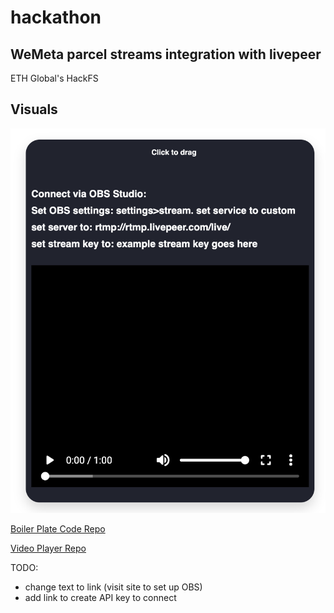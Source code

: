 # hackathon
## WeMeta parcel streams integration with livepeer
ETH Global's HackFS

## Visuals
![image of UI](current_UI.png)

[Boiler Plate Code Repo](https://github.com/upmostly/react-chrome-extension.git)

[Video Player Repo](https://github.com/google/shaka-player)

TODO: 
- change text to link (visit site to set up OBS)
- add link to create API key to connect
